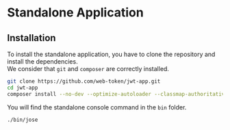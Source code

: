 # Standalone Application

## Installation

To install the standalone application, you have to clone the repository and install the dependencies.\
We consider that `git` and `composer` are correctly installed.

```bash
git clone https://github.com/web-token/jwt-app.git
cd jwt-app
composer install --no-dev --optimize-autoloader --classmap-authoritative
```

You will find the standalone console command in the `bin` folder.

```bash
./bin/jose
```
